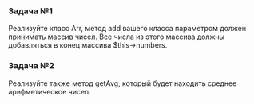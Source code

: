 ### Задача №1
Реализуйте класс Arr, метод add вашего класса параметром должен принимать массив чисел. Все числа из этого массива должны добавляться в конец массива $this->numbers.

### Задача №2
Реализуйте также метод getAvg, который будет находить среднее арифметическое чисел.